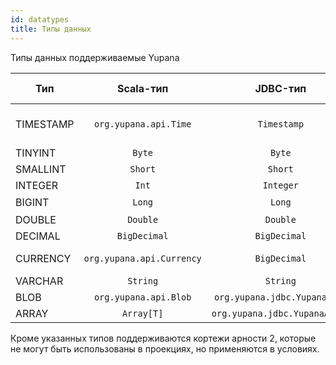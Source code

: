 ```yaml
---
id: datatypes
title: Типы данных
---
```


Типы данных поддерживаемые Yupana

| Тип       |         Scala-тип         |           JDBC-тип            |        Нижняя граница         |        Верхняя граница        |
|-----------|:-------------------------:|:-----------------------------:|:-----------------------------:|:-----------------------------:|
| TIMESTAMP |   `org.yupana.api.Time`   |          `Timestamp`          | -292275055-05-16 16:47:04.192 | +292278994-08-17 07:12:55.807 |
| TINYINT   |          `Byte`           |            `Byte`             |             -128              |              127              |
| SMALLINT  |          `Short`          |            `Short`            |            -32768             |             32767             |
| INTEGER   |           `Int`           |           `Integer`           |          -2147483648          |          2147483647           | 
| BIGINT    |          `Long`           |            `Long`             |          $-{2}^{63}$          |         $2^{63} - 1$          |
| DOUBLE    |         `Double`          |           `Double`            |           $-\infty$           |           $\infty$            |
| DECIMAL   |       `BigDecimal`        |         `BigDecimal`          |              N/A              |              N/A              |
| CURRENCY  | `org.yupana.api.Currency` |         `BigDecimal`          |    $\frac{{-2}^{63}}{100}$    |  $\frac{{2}^{63} - 1}{100}$   |
| VARCHAR   |         `String`          |           `String`            |                               |                               |
| BLOB      |   `org.yupana.api.Blob`   | `org.yupana.jdbc.YupanaBlob`  |                               |                               |
| ARRAY     |        `Array[T]`         | `org.yupana.jdbc.YupanaArray` |                               |                               |

Кроме указанных типов поддерживаются кортежи арности 2, которые не могут быть использованы в проекциях, но применяются в условиях.
